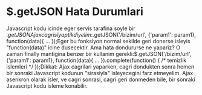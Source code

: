 # $.getJSON Hata Durumlari

Javascript kodu icinde eger servis tarafina soyle bir $.getJSON Ajax
cagrisi yaptik diyelim:$.getJSON('/bizim/url', {'param1': param1},
function(data){ ... });Eger bu fonksiyon normal sekilde geri donerse
isleyis "function(data)" icine dusecektir. Ama hata dondururse ne
yapariz? O zaman finally mantigina benzer bir kullanim
gerekli:$.getJSON('/bizim/url', {'param1': param1}, function(data){
... }).complete(function() { /* temizlik islemleri */ });Dikkat: Ajax
cagrilari yaparken, cagri dondukten sonra hemen bir sonraki Javascript
kodunun "sirasiyla" isleyecegini farz etmeyelim. Ajax asenkron olarak
isler, ve cagri sonrasi, cagri geri donmeden bile, bir sonraki
Javascript kodu isleme konabilir.





